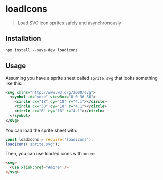 # loadIcons
> Load SVG icon sprites safely and asynchronously

## Installation

```shell
npm install --save-dev loadicons
```

## Usage

Assuming you have a sprite sheet called `sprite.svg` that looks something like this:

```xml
<svg xmlns="http://www.w3.org/2000/svg">
  <symbol id="more" viewBox="0 0 36 36">
    <circle cx="18" cy="18" r="4.1"></circle>
    <circle cx="30" cy="18" r="4.1"></circle>
    <circle cx="6" cy="18" r="4.1"></circle>
  </symbol>
</svg>
```

You can load the sprite sheet with:

```js
const loadIcons = require('loadicons');
loadIcons('sprite.svg');
```

Then, you can use loaded icons with `<use>`:

```html
<svg>
  <use xlink:href="#more" />
</svg>
```
